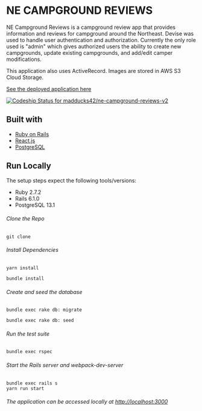 # NE CAMPGROUND REVIEWS

NE Campground Reviews is a campground review app that provides information and reviews for campground around the Northeast. Devise was used to handle user authentication and authorization. Currently the only role used is "admin" which gives authorized users the ability to create new campgrounds, update existing campgrounds, and add/edit camper modifications.

This application also uses ActiveRecord. Images are stored in AWS S3 Cloud Storage.

[See the deployed application here](https://necampgroundreviews.com/)

[![Codeship Status for madducks42/ne-campground-reviews-v2](https://app.codeship.com/projects/3e51f287-721b-4380-881a-0d056604d231/status?branch=main)](https://app.codeship.com/projects/450648)

## Built with
- [Ruby on Rails](https://guides.rubyonrails.org/v5.2/)
- [React.js](https://reactjs.org/docs/getting-started.html)
- [PostgreSQL](https://www.postgresql.org/docs/13/index.html)

## Run Locally
The setup steps expect the following tools/versions:
- Ruby 2.7.2
- Rails 6.1.0
- PostgreSQL 13.1

###### Clone the Repo
```
git clone 
```
###### Install Dependencies
```
yarn install 
```
```
bundle install 
```

###### Create and seed the database
```
bundle exec rake db: migrate
```
```
bundle exec rake db: seed
```

###### Run the test suite
```
bundle exec rspec
```
###### Start the Rails server and webpack-dev-server
```
bundle exec rails s
yarn run start
```

###### The application can be accessed locally at <http://localhost:3000>